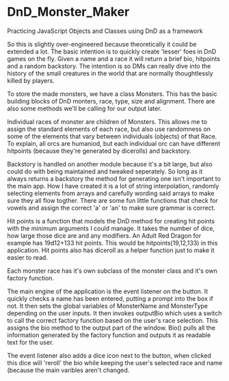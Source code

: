 # DnD_Monster_Maker
Practicing JavaScript Objects and Classes using DnD as a framework

So this is slightly over-engineered because theoretically it could be extended a lot. The basic intention is to quickly create 'lesser' foes in DnD games on the fly. Given a name and a race it will return a brief bio, hitpoints and a random backstory.
The intention is so DMs can really dive into the history of the small creatures in the world that are normally thoughtlessly killed by players.

To store the made monsters, we have a class Monsters. This has the basic building blocks of DnD monters, race, type, size and alignment. There are also some methods we'll be calling for our output later.

Individual races of monster are children of Monsters. This allows me to assign the standard elements of each race, but also use randomness on some of the elements that vary between individuals (objects) of that Race.
To explain, all orcs are humaniod, but each individual orc can have different hitpoints (because they're generated by dicerolls) and backstory.

Backstory is handled on another module because it's a bit large, but also could do with being maintained and tweaked seperately. So long as it always returns a backstory the method for generating one isn't important to the main app.
How I have created it is a lot of string interpolation, randomly selecting elements from arrays and carefully wording said arrays to make sure they all flow togther. There are some fun little functions that check for vowels and assign the correct 'a' or 'an' to make sure grammar is correct.

Hit points is a function that models the DnD method for creating hit points with the minimum arguments I could manage. It takes the number of dice, how large those dice are and any modifiers. 
An Adult Red Dragon for example has 19d12+133 hit points. This would be hitpoints(19,12,133) in this application. Hit points also has diceroll as a helper function just to make it easier to read.

Each monster race has it's own subclass of the  monster class and it's own factory function.

The main engine of the application is the event listener on the button. It quickly checks a name has been entered, putting a prompt into the box if not. It then sets the global variables of MonsterName and MonsterType depending on the user inputs.
It then invokes outputBio which uses a switch to call the correct factory function based on the user's race selection. This assigns the bio method to the output part of the window.
Bio() pulls all the information generated by the factory function and outputs it as readable text for the user.

The event listener also adds a dice icon next to the button, when clicked this dice will 'reroll' the bio while keeping the user's selected race and name (because the main varibles aren't changed.
